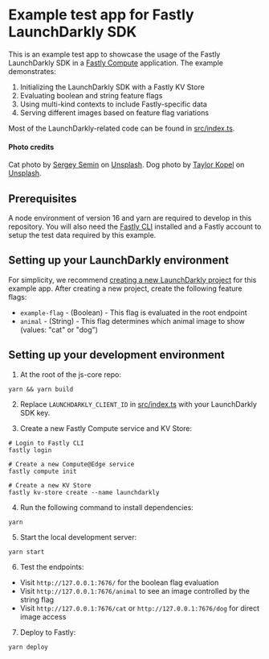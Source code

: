 # Example test app for Fastly LaunchDarkly SDK

This is an example test app to showcase the usage of the Fastly LaunchDarkly SDK in a [Fastly Compute](https://docs.fastly.com/products/compute-at-edge) application. The example demonstrates:

1. Initializing the LaunchDarkly SDK with a Fastly KV Store
2. Evaluating boolean and string feature flags
3. Using multi-kind contexts to include Fastly-specific data
4. Serving different images based on feature flag variations

Most of the LaunchDarkly-related code can be found in [src/index.ts](src/index.ts).

#### Photo credits

Cat photo by [Sergey Semin](https://unsplash.com/@feneek?utm_content=creditCopyText&utm_medium=referral&utm_source=unsplash) on [Unsplash](https://unsplash.com/photos/brown-and-white-tabby-cat-DwHULfmhulE?utm_content=creditCopyText&utm_medium=referral&utm_source=unsplash). Dog photo by [Taylor Kopel](https://unsplash.com/@taylorkopel?utm_content=creditCopyText&utm_medium=referral&utm_source=unsplash) on [Unsplash](https://unsplash.com/photos/yellow-labrador-retriever-puppy-sitting-on-floor-WX4i1Jq_o0Y?utm_content=creditCopyText&utm_medium=referral&utm_source=unsplash).

## Prerequisites

A node environment of version 16 and yarn are required to develop in this repository.
You will also need the [Fastly CLI](https://developer.fastly.com/learning/tools/cli) installed and a Fastly account to setup
the test data required by this example.

## Setting up your LaunchDarkly environment

For simplicity, we recommend [creating a new LaunchDarkly project](https://docs.launchdarkly.com/home/organize/projects/?q=create+proj) for this example app. After creating a new project, create the following feature flags:

- `example-flag` - (Boolean) - This flag is evaluated in the root endpoint
- `animal` - (String) - This flag determines which animal image to show (values: "cat" or "dog")

## Setting up your development environment

1. At the root of the js-core repo:

```shell
yarn && yarn build
```

2. Replace `LAUNCHDARKLY_CLIENT_ID` in [src/index.ts](src/index.ts) with your LaunchDarkly SDK key.

3. Create a new Fastly Compute service and KV Store:

```shell
# Login to Fastly CLI
fastly login

# Create a new Compute@Edge service
fastly compute init

# Create a new KV Store
fastly kv-store create --name launchdarkly
```

4. Run the following command to install dependencies:

```shell
yarn
```

5. Start the local development server:

```shell
yarn start
```

6. Test the endpoints:

- Visit `http://127.0.0.1:7676/` for the boolean flag evaluation
- Visit `http://127.0.0.1:7676/animal` to see an image controlled by the string flag
- Visit `http://127.0.0.1:7676/cat` or `http://127.0.0.1:7676/dog` for direct image access

7. Deploy to Fastly:

```shell
yarn deploy
```
